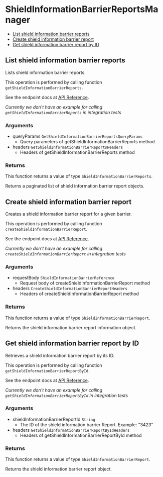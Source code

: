 # ShieldInformationBarrierReportsManager


- [List shield information barrier reports](#list-shield-information-barrier-reports)
- [Create shield information barrier report](#create-shield-information-barrier-report)
- [Get shield information barrier report by ID](#get-shield-information-barrier-report-by-id)

## List shield information barrier reports

Lists shield information barrier reports.

This operation is performed by calling function `getShieldInformationBarrierReports`.

See the endpoint docs at
[API Reference](https://developer.box.com/reference/get-shield-information-barrier-reports/).

*Currently we don't have an example for calling `getShieldInformationBarrierReports` in integration tests*

### Arguments

- queryParams `GetShieldInformationBarrierReportsQueryParams`
  - Query parameters of getShieldInformationBarrierReports method
- headers `GetShieldInformationBarrierReportsHeaders`
  - Headers of getShieldInformationBarrierReports method


### Returns

This function returns a value of type `ShieldInformationBarrierReports`.

Returns a paginated list of shield information barrier report objects.


## Create shield information barrier report

Creates a shield information barrier report for a given barrier.

This operation is performed by calling function `createShieldInformationBarrierReport`.

See the endpoint docs at
[API Reference](https://developer.box.com/reference/post-shield-information-barrier-reports/).

*Currently we don't have an example for calling `createShieldInformationBarrierReport` in integration tests*

### Arguments

- requestBody `ShieldInformationBarrierReference`
  - Request body of createShieldInformationBarrierReport method
- headers `CreateShieldInformationBarrierReportHeaders`
  - Headers of createShieldInformationBarrierReport method


### Returns

This function returns a value of type `ShieldInformationBarrierReport`.

Returns the shield information barrier report information object.


## Get shield information barrier report by ID

Retrieves a shield information barrier report by its ID.

This operation is performed by calling function `getShieldInformationBarrierReportById`.

See the endpoint docs at
[API Reference](https://developer.box.com/reference/get-shield-information-barrier-reports-id/).

*Currently we don't have an example for calling `getShieldInformationBarrierReportById` in integration tests*

### Arguments

- shieldInformationBarrierReportId `String`
  - The ID of the shield information barrier Report. Example: "3423"
- headers `GetShieldInformationBarrierReportByIdHeaders`
  - Headers of getShieldInformationBarrierReportById method


### Returns

This function returns a value of type `ShieldInformationBarrierReport`.

Returns the  shield information barrier report object.


